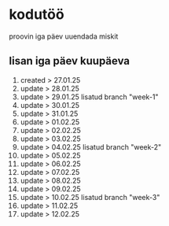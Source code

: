 # kodutöö
proovin iga päev uuendada miskit

## lisan iga päev kuupäeva

1. created > 27.01.25
2. update > 28.01.25
3. update > 29.01.25
   lisatud branch "week-1"
4. update > 30.01.25
5. update > 31.01.25
6. update > 01.02.25
7. update > 02.02.25
8. update > 03.02.25
9. update > 04.02.25
    lisatud branch "week-2"
10. update > 05.02.25
11. update > 06.02.25
12. update > 07.02.25
13. update > 08.02.25
14. update > 09.02.25
15. update > 10.02.25
    lisatud branch "week-3"
16. update > 11.02.25
17. update > 12.02.25
